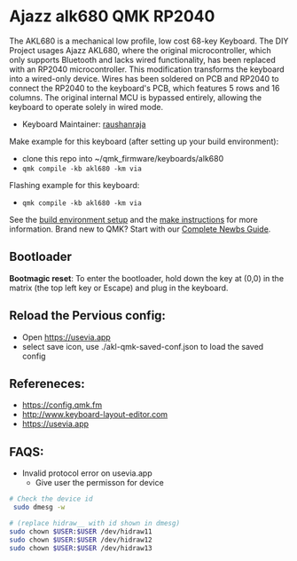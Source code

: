 # Ajazz alk680 QMK RP2040
The AKL680 is a mechanical low profile, low cost 68-key Keyboard.
The DIY Project usages Ajazz AKL680, where the original microcontroller, which only supports Bluetooth and lacks wired functionality, has been replaced with an RP2040 microcontroller. 
This modification transforms the keyboard into a wired-only device. Wires has been soldered on PCB and RP2040 to connect the RP2040 to the keyboard's PCB, which features 5 rows and 16 columns. 
The original internal MCU is bypassed entirely, allowing the keyboard to operate solely in wired mode.



* Keyboard Maintainer: [raushanraja](https://github.com/raushanraja)

Make example for this keyboard (after setting up your build environment):

- clone this repo into ~/qmk_firmware/keyboards/alk680
- ` qmk compile -kb akl680 -km via `

Flashing example for this keyboard:
- ` qmk compile -kb akl680 -km via `

See the [build environment setup](https://docs.qmk.fm/#/getting_started_build_tools) and the [make instructions](https://docs.qmk.fm/#/getting_started_make_guide) for more information. Brand new to QMK? Start with our [Complete Newbs Guide](https://docs.qmk.fm/#/newbs).

## Bootloader

**Bootmagic reset**: To enter the bootloader, hold down the key at (0,0) in the matrix (the top left key or Escape) and plug in the keyboard.

## Reload the Pervious config:
- Open https://usevia.app
- select save icon, use ./akl-qmk-saved-conf.json to load the saved config

## Refereneces:
- https://config.qmk.fm
- http://www.keyboard-layout-editor.com
- https://usevia.app

## FAQS:
- Invalid protocol error on usevia.app
    - Give user the permisson for device
```bash
# Check the device id
 sudo dmesg -w

# (replace hidraw__ with id shown in dmesg)
sudo chown $USER:$USER /dev/hidraw11
sudo chown $USER:$USER /dev/hidraw12
sudo chown $USER:$USER /dev/hidraw13

```

